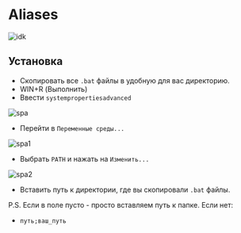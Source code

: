 # Aliases


![idk](https://user-images.githubusercontent.com/96006818/180513882-9a3d6893-fadc-4f7d-9385-d2bc06d6489a.png)


## Установка
- Скопировать все `.bat` файлы в удобную для вас директорию.
- WIN+R (Выполнить)
- Ввести `systempropertiesadvanced`


![spa](https://user-images.githubusercontent.com/96006818/180514584-5581a3ad-6489-4620-9241-c0965430b75e.png)


- Перейти в `Переменные среды...`


![spa1](https://user-images.githubusercontent.com/96006818/180514650-5b15f4d3-5c90-4cac-b5f0-7493f0df2f2f.png)


- Выбрать `PATH` и нажать на `Изменить...`


![spa2](https://user-images.githubusercontent.com/96006818/180514732-7e7fda3b-5494-4c95-9de3-ea9a62a9c77a.png)


- Вставить путь к директории, где вы скопировали `.bat` файлы.

P.S. Если в поле пусто - просто вставляем путь к папке.
Если нет:
- `путь;ваш_путь`

